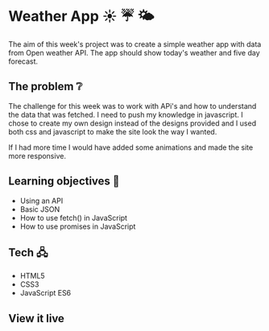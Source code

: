# Weather App ☀ ☔ 🌤

The aim of this week's project was to create a simple weather app with data from Open weather API. The app should show today's weather and five day forecast.

## The problem ❔

The challenge for this week was to work with APi's and how to understand the data that was fetched. I need to push my knowledge in javascript.
I chose to create my own design instead of the designs provided and I used both css and javascript to make the site look the way I wanted.

If I had more time I would have added some animations and made the site more responsive.

## Learning objectives 🧠

- Using an API
- Basic JSON
- How to use fetch() in JavaScript
- How to use promises in JavaScript

## Tech 🖧

- HTML5
- CSS3
- JavaScript ES6

## View it live
